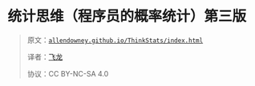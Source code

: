 # 统计思维（程序员的概率统计）第三版

> 原文：[`allendowney.github.io/ThinkStats/index.html`](https://allendowney.github.io/ThinkStats/index.html)
>
> 译者：[飞龙](https://github.com/wizardforcel)
> 
> 协议：CC BY-NC-SA 4.0